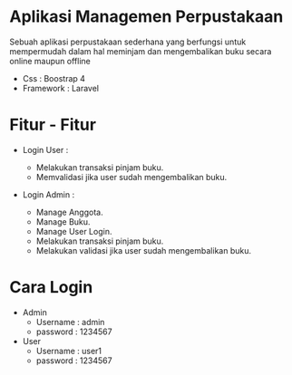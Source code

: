# Aplikasi Managemen Perpustakaan
Sebuah aplikasi perpustakaan sederhana yang berfungsi untuk mempermudah dalam hal meminjam dan mengembalikan buku secara online maupun offline
- Css : Boostrap 4
- Framework : Laravel

# Fitur - Fitur
  - Login User : 
    - Melakukan transaksi pinjam buku.
    - Memvalidasi jika user sudah mengembalikan buku.

 - Login Admin :
    - Manage Anggota.
    - Manage Buku.
    - Manage User Login.
    - Melakukan transaksi pinjam buku.
    - Melakukan validasi jika user sudah mengembalikan buku.
  
# Cara Login
  - Admin
    - Username : admin
    - password : 1234567
  - User
    - Username : user1
    - password : 1234567
